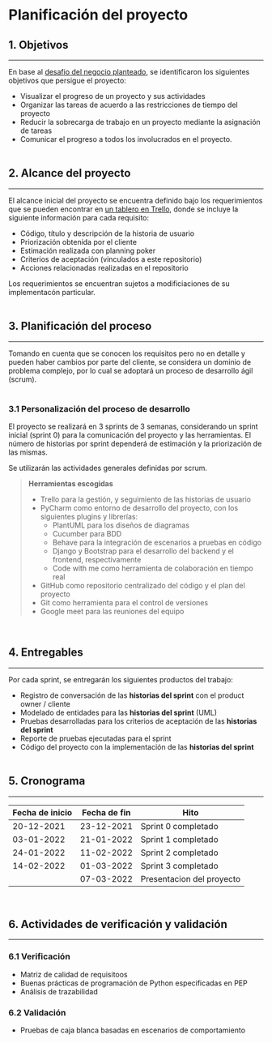 # Planificación del proyecto


## 1. Objetivos

---

En base al [desafio del negocio planteado](https://xbsoftware.com/case-studies-webdev/project-management-web-app/),
se identificaron los siguientes objetivos que persigue el proyecto:

- Visualizar el progreso de un proyecto y sus actividades
- Organizar las tareas de acuerdo a las restricciones de tiempo del proyecto
- Reducir la sobrecarga de trabajo en un proyecto mediante la asignación de tareas
- Comunicar el progreso a todos los involucrados en el proyecto.
<br/><br/>

## 2. Alcance del proyecto

---

El alcance inicial del proyecto se encuentra definido bajo los requerimientos que se pueden encontrar en
[un tablero en Trello](https://trello.com/b/lkaRzC0F), donde se incluye la siguiente información para cada requisito:

- Código, título y descripción de la historia de usuario
- Priorización obtenida por el cliente
- Estimación realizada con planning poker
- Criterios de aceptación (vinculados a este repositorio)
- Acciones relacionadas realizadas en el repositorio

Los requerimientos se encuentran sujetos a modificiaciones de su implementacón particular.
<br/><br/>

## 3. Planificación del proceso

---

Tomando en cuenta que se conocen los requisitos pero no en detalle y pueden haber cambios por parte del cliente, se considera un dominio de problema complejo, por lo cual se adoptará un proceso de desarrollo ágil (scrum).
<br/><br/>

### 3.1 Personalización del proceso de desarrollo

El proyecto se realizará en 3 sprints de 3 semanas, considerando un sprint inicial (sprint 0) para la comunicación del proyecto y las herramientas. El número de historias por sprint dependerá de estimación y la priorización de las mismas.

Se utilizarán las actividades generales definidas por scrum.

> **Herramientas escogidas**
> - Trello para la gestión, y seguimiento de las historias de usuario
> - PyCharm como entorno de desarrollo del proyecto, con los siguientes plugins y librerías:
>   - PlantUML para los diseños de diagramas
>   - Cucumber para BDD
>   - Behave para la integración de escenarios a pruebas en código
>   - Django y Bootstrap para el desarrollo del backend y el frontend, respectivamente
>   - Code with me como herramienta de colaboración en tiempo real
> - GitHub como repositorio centralizado del código y el plan del proyecto
> - Git como herramienta para el control de versiones
> - Google meet para las reuniones del equipo
<br/>

## 4. Entregables

---

Por cada sprint, se entregarán los siguientes productos del trabajo:

- Registro de conversación de las **historias del sprint** con el product owner / cliente
- Modelado de entidades para las **historias del sprint** (UML)
- Pruebas desarrolladas para los criterios de aceptación de las **historias del sprint**
- Reporte de pruebas ejecutadas para el sprint
- Código del proyecto con la implementación de las **historias del sprint**
<br/><br/>

## 5. Cronograma

---

| Fecha de inicio   | Fecha de fin  | Hito                      |
| ---------------   | ------------  | ---------                 |
| 20-12-2021        | 23-12-2021    | Sprint 0 completado       |
| 03-01-2022        | 21-01-2022    | Sprint 1 completado       |
| 24-01-2022        | 11-02-2022    | Sprint 2 completado       |
| 14-02-2022        | 01-03-2022    | Sprint 3 completado       |
|                   | 07-03-2022    | Presentacion del proyecto |
<br/>

## 6. Actividades de verificación y validación

---

### 6.1 Verificación
- Matriz de calidad de requisitoos
- Buenas prácticas de programación de Python especificadas en PEP
- Análisis de trazabilidad

### 6.2 Validación
-  Pruebas de caja blanca basadas en escenarios de comportamiento